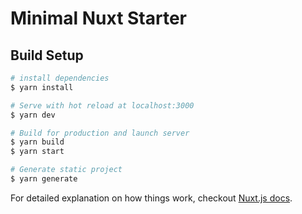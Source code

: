 # Minimal Nuxt Starter

## Build Setup

```bash
# install dependencies
$ yarn install

# Serve with hot reload at localhost:3000
$ yarn dev

# Build for production and launch server
$ yarn build
$ yarn start

# Generate static project
$ yarn generate
```

For detailed explanation on how things work, checkout [Nuxt.js docs](https://nuxtjs.org).

